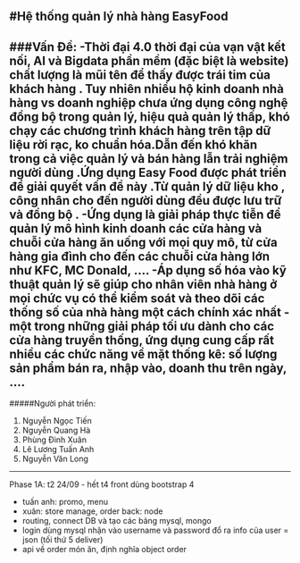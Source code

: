 ﻿#Hệ thống quản lý nhà hàng EasyFood
--------------------------------
###Vấn Đề:
-Thời đại 4.0 thời đại của vạn vật kết nối, AI và Bigdata phần mềm (đặc biệt là website) chất lượng là mũi tên để thấy được trái tim của khách hàng . Tuy nhiên nhiều hộ kinh doanh nhà hàng vs doanh nghiệp chưa ứng dụng công nghệ đồng bộ trong quản lý, hiệu quả quản lý thấp, khó chạy các chương trình khách hàng trên tập dữ liệu rời rạc, ko chuẩn hóa.Dẫn đến khó khăn trong cả việc quản lý và bán hàng lẫn trải nghiệm người dùng .Ứng dụng Easy Food được phát triển để giải quyết vấn đề này .Từ quản lý dữ liệu kho , công nhân cho đến người dùng đều được lưu trữ và đồng bộ .
-Ứng dụng là giải pháp thực tiễn để quản lý mô hình kinh doanh các cửa hàng và chuỗi cửa hàng ăn uống với mọi quy mô, từ cửa hàng gia đình cho đến các chuỗi cửa hàng lớn như KFC, MC Donald, …. 
-Áp dụng số hóa vào kỹ thuật quản lý sẽ giúp cho nhân viên nhà hàng ở mọi chức vụ có thể kiểm soát và theo dõi các thống số của nhà hàng một cách chính xác nhất - một trong những giải pháp tối ưu dành cho các cửa hàng truyền thống, ứng dụng cung cấp rất nhiều các chức năng về mặt thống kê: số lượng sản phẩm bán ra, nhập vào, doanh thu trên ngày, ….
--------------------------------
#####Người phát triển:
1. Nguyễn Ngọc Tiến
2. Nguyễn Quang Hà
3. Phùng Đình Xuân
4. Lê Lương Tuấn Anh
5. Nguyễn Văn Long
--------------------------------
Phase 1A: t2 24/09 - hết t4
front dùng bootstrap 4
- tuấn anh: promo, menu
- xuân: store manage, order
back: node
- routing, connect DB và tạo các bảng mysql, mongo
- login dùng mysql nhận vào username và password đổ ra info của user = json  (tối thứ 5 deliver)
- api về order món ăn, định nghĩa object order